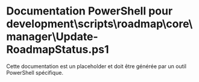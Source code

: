 # Documentation PowerShell pour development\scripts\roadmap\core\manager\Update-RoadmapStatus.ps1

Cette documentation est un placeholder et doit être générée par un outil PowerShell spécifique.
